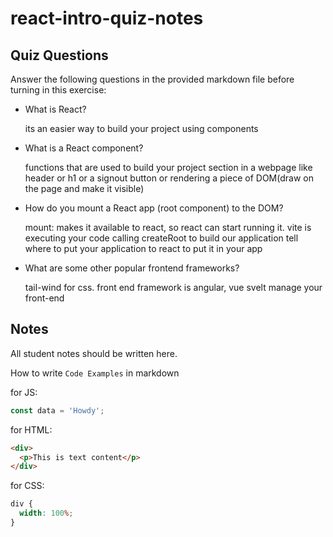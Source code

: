 # react-intro-quiz-notes

## Quiz Questions

Answer the following questions in the provided markdown file before turning in this exercise:

- What is React?

  its an easier way to build your project using components

- What is a React component?

  functions that are used to build your project
  section in a webpage like header or h1 or a signout button or rendering a piece of DOM(draw on the page and make it visible)

- How do you mount a React app (root component) to the DOM?

  mount: makes it available to react, so react can start running it.
  vite is executing your code
  calling createRoot to build our application
  tell where to put your application to react to put it in your app

- What are some other popular frontend frameworks?

  tail-wind for css. front end framework is
  angular, vue svelt manage your front-end

## Notes

All student notes should be written here.

How to write `Code Examples` in markdown

for JS:

```javascript
const data = 'Howdy';
```

for HTML:

```html
<div>
  <p>This is text content</p>
</div>
```

for CSS:

```css
div {
  width: 100%;
}
```
